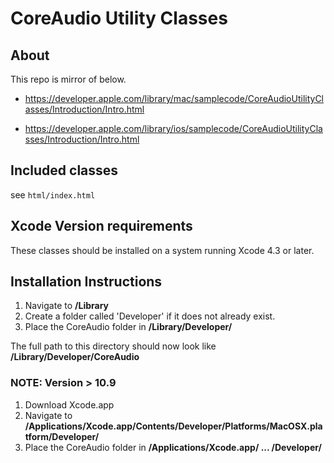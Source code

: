 
# CoreAudio Utility Classes

## About

This repo is mirror of below.

- https://developer.apple.com/library/mac/samplecode/CoreAudioUtilityClasses/Introduction/Intro.html

- https://developer.apple.com/library/ios/samplecode/CoreAudioUtilityClasses/Introduction/Intro.html


## Included classes

see `html/index.html`

## Xcode Version requirements

These classes should be installed on a system running Xcode 4.3 or later. 

## Installation Instructions

1. Navigate to **/Library**
2. Create a folder called 'Developer' if it does not already exist.
3. Place the CoreAudio folder in **/Library/Developer/**

The full path to this directory should now look like **/Library/Developer/CoreAudio**

### NOTE: Version > 10.9

1. Download Xcode.app
2. Navigate to **/Applications/Xcode.app/Contents/Developer/Platforms/MacOSX.platform/Developer/**
3. Place the CoreAudio folder in **/Applications/Xcode.app/ ... /Developer/**
